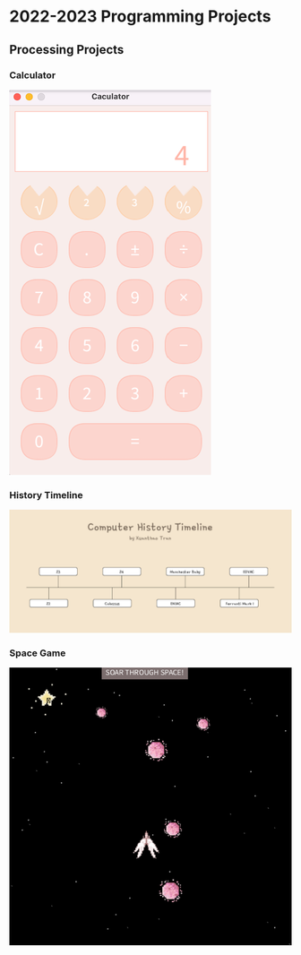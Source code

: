 # 2022-2023 Programming Projects

## Processing Projects
 
### Calculator
![running calculator](https://github.com/XuanthaoT/ProgrammingPortfolio/blob/main/images/calc.png?raw=true|width=60)

### History Timeline
![running timeline](https://github.com/XuanthaoT/ProgrammingPortfolio/blob/main/images/timeline.png?raw=true)

### Space Game 
![running space](https://github.com/XuanthaoT/ProgrammingPortfolio/blob/main/images/space.png?raw=true)
